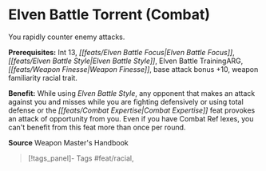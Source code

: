 ﻿---
cssclass: [feats]

---
# Elven Battle Torrent (Combat)

You rapidly counter enemy attacks.

**Prerequisites:** Int 13, _[[feats/Elven Battle Focus|Elven Battle Focus]]_, _[[feats/Elven Battle Style|Elven Battle Style]]_, Elven Battle TrainingARG, _[[feats/Weapon Finesse|Weapon Finesse]]_, base attack bonus +10, weapon familiarity racial trait.

**Benefit:** While using _Elven Battle Style_, any opponent that makes an attack against you and misses while you are fighting defensively or using total defense or the _[[feats/Combat Expertise|Combat Expertise]]_ feat provokes an attack of opportunity from you. Even if you have Combat Ref lexes, you can't benefit from this feat more than once per round.

**Source** Weapon Master's Handbook
>[!tags_panel]- Tags
> #feat/racial, 